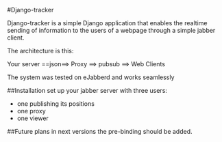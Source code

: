 #Django-tracker

Django-tracker is a simple Django application that enables the realtime sending of 
information to the users of a webpage through a simple jabber client.

The architecture is this: 

Your server ==json==> Proxy ==> pubsub ==> Web Clients

The system was tested on eJabberd and works seamlessly

##Installation
set up your jabber server with three users: 
* one publishing its positions 
* one proxy
* one viewer

##Future plans
in next versions the pre-binding should be added.